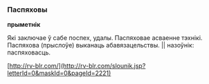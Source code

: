 ### Паспяховы
**прыметнік**

Які заключае ў сабе поспех, удалы. Паспяховае асваенне тэхнікі. Паспяхова (прыслоўе) выканаць абавязацельствы. || назоўнік: паспяховасць.

<a rel="author">[http://rv-blr.com/](http://rv-blr.com/slounik.jsp?letterId=0&maskId=0&pageId=2221)</a>
